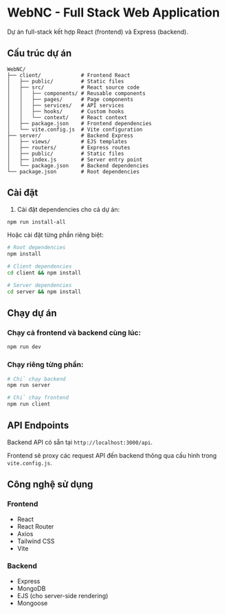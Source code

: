 # WebNC - Full Stack Web Application

Dự án full-stack kết hợp React (frontend) và Express (backend).

## Cấu trúc dự án

```
WebNC/
├── client/             # Frontend React
│   ├── public/         # Static files
│   ├── src/            # React source code
│   │   ├── components/ # Reusable components
│   │   ├── pages/      # Page components
│   │   ├── services/   # API services
│   │   ├── hooks/      # Custom hooks
│   │   └── context/    # React context
│   ├── package.json    # Frontend dependencies
│   └── vite.config.js  # Vite configuration
├── server/             # Backend Express
│   ├── views/          # EJS templates
│   ├── routers/        # Express routes
│   ├── public/         # Static files
│   ├── index.js        # Server entry point
│   └── package.json    # Backend dependencies
└── package.json        # Root dependencies
```

## Cài đặt

1. Cài đặt dependencies cho cả dự án:

```bash
npm run install-all
```

Hoặc cài đặt từng phần riêng biệt:

```bash
# Root dependencies
npm install

# Client dependencies
cd client && npm install

# Server dependencies
cd server && npm install
```

## Chạy dự án

### Chạy cả frontend và backend cùng lúc:

```bash
npm run dev
```

### Chạy riêng từng phần:

```bash
# Chỉ chạy backend
npm run server

# Chỉ chạy frontend
npm run client
```

## API Endpoints

Backend API có sẵn tại `http://localhost:3000/api`.

Frontend sẽ proxy các request API đến backend thông qua cấu hình trong `vite.config.js`.

## Công nghệ sử dụng

### Frontend
- React
- React Router
- Axios
- Tailwind CSS
- Vite

### Backend
- Express
- MongoDB
- EJS (cho server-side rendering)
- Mongoose 